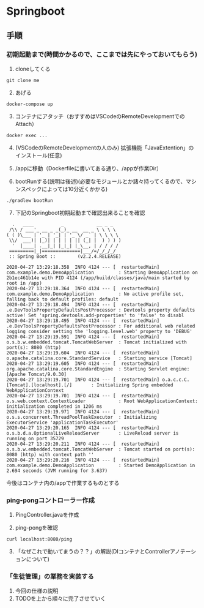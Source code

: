 # Springboot

## 手順
### 初期起動まで(時間かかるので、ここまでは先にやっておいてもらう)

1. cloneしてくる
```
git clone me
```

2. あげる
```
docker-compose up
```

3. コンテナにアタッチ（おすすめはVSCodeのRemoteDevelopmentでのAttach）
```
docker exec ...
```

4. (VSCodeのRemoteDevelopmentの人のみ) 拡張機能「JavaExtention」のインストール(任意)


5. /appに移動（Dockerfileに書いてある通り、/appが作業Dir）
6. bootRunする(説明は後述)(必要なモジュールとか諸々持ってくるので、マシンスペックによっては10分近くかかる)
```
./gradlew bootRun
```

7. 下記のSpringboot初期起動まで確認出来ることを確認
```
  .   ____          _            __ _ _
 /\\ / ___'_ __ _ _(_)_ __  __ _ \ \ \ \
( ( )\___ | '_ | '_| | '_ \/ _` | \ \ \ \
 \\/  ___)| |_)| | | | | || (_| |  ) ) ) )
  '  |____| .__|_| |_|_| |_\__, | / / / /
 =========|_|==============|___/=/_/_/_/
 :: Spring Boot ::        (v2.2.4.RELEASE)

2020-04-27 13:29:18.358  INFO 4124 --- [  restartedMain] com.example.demo.DemoApplication         : Starting DemoApplication on 2b1ec461b14e with PID 4124 (/app/build/classes/java/main started by root in /app)
2020-04-27 13:29:18.364  INFO 4124 --- [  restartedMain] com.example.demo.DemoApplication         : No active profile set, falling back to default profiles: default
2020-04-27 13:29:18.494  INFO 4124 --- [  restartedMain] .e.DevToolsPropertyDefaultsPostProcessor : Devtools property defaults active! Set 'spring.devtools.add-properties' to 'false' to disabl
2020-04-27 13:29:18.495  INFO 4124 --- [  restartedMain] .e.DevToolsPropertyDefaultsPostProcessor : For additional web related logging consider setting the 'logging.level.web' property to 'DEBUG'
2020-04-27 13:29:19.591  INFO 4124 --- [  restartedMain] o.s.b.w.embedded.tomcat.TomcatWebServer  : Tomcat initialized with port(s): 8080 (http)
2020-04-27 13:29:19.604  INFO 4124 --- [  restartedMain] o.apache.catalina.core.StandardService   : Starting service [Tomcat]
2020-04-27 13:29:19.605  INFO 4124 --- [  restartedMain] org.apache.catalina.core.StandardEngine  : Starting Servlet engine: [Apache Tomcat/9.0.30]
2020-04-27 13:29:19.701  INFO 4124 --- [  restartedMain] o.a.c.c.C.[Tomcat].[localhost].[/]       : Initializing Spring embedded WebApplicationContext
2020-04-27 13:29:19.701  INFO 4124 --- [  restartedMain] o.s.web.context.ContextLoader            : Root WebApplicationContext: initialization completed in 1206 ms
2020-04-27 13:29:19.971  INFO 4124 --- [  restartedMain] o.s.s.concurrent.ThreadPoolTaskExecutor  : Initializing ExecutorService 'applicationTaskExecutor'
2020-04-27 13:29:20.165  INFO 4124 --- [  restartedMain] o.s.b.d.a.OptionalLiveReloadServer       : LiveReload server is running on port 35729
2020-04-27 13:29:20.211  INFO 4124 --- [  restartedMain] o.s.b.w.embedded.tomcat.TomcatWebServer  : Tomcat started on port(s): 8080 (http) with context path ''
2020-04-27 13:29:20.216  INFO 4124 --- [  restartedMain] com.example.demo.DemoApplication         : Started DemoApplication in 2.694 seconds (JVM running for 3.637)
```

今後はコンテナ内の/appで作業するものとする

### ping-pongコントローラー作成
1. PingController.javaを作成

2. ping-pongを確認
```
curl localhost:8080/ping
```

3. 「なぜこれで動いてまうの？？」の解説(DIコンテナとControllerアノテーションについて)

### 「生徒管理」の業務を実装する

1. 今回の仕様の説明
2. TODOを上から順々に完了させていく

